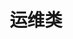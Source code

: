 ---
layout: posts_by_category
categories: operation
title: 运维类
permalink: /category/operation.html
---